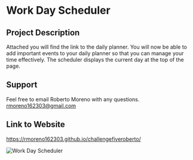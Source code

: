 # Work Day Scheduler 

## Project Description 
Attached you will find the link to the daily planner. You will now be able to add important events to your daily planner so that you can manage your time effectively. The scheduler displays the current day at the top of the page.


## Support
Feel free to email Roberto Moreno with any questions.
rmoreno162303@gmail.com

## Link to Website 
https://rmoreno162303.github.io/challengefiveroberto/


![Work Day Scheduler](https://user-images.githubusercontent.com/105377377/180624539-e16a8a87-02a3-43ce-911f-9b1cde123774.png)
